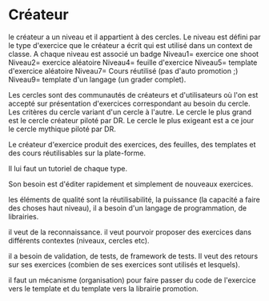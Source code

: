 # Créateur

le créateur a un niveau et il appartient à des cercles.
Le niveau est défini par le type d'exercice que le créateur a écrit qui est utilisé dans un context de classe.
A chaque niveau est associé un badge
Niveau1= exercice one shoot
Niveau2= exercice aléatoire
Niveau4= feuille d'exercice
Niveau5= template d'exercice aléatoire
Niveau7= Cours réutilisé (pas d'auto promotion ;)
Niveau9= template d'un langage (un grader complet).

Les cercles sont des communautés de créateurs et d'utilisateurs où l'on est accepté sur présentation d'exercices correspondant au besoin du cercle. Les critères du cercle variant d'un cercle à l'autre.
Le cercle le plus grand est le cercle créateur piloté par DR. Le cercle le plus exigeant est a ce jour le cercle mythique piloté par DR.

Le créateur d'exercice produit des exercices, des feuilles, des templates et des cours réutilisables sur la plate-forme.

Il lui faut un tutoriel de chaque type.

Son besoin est d'éditer rapidement et simplement de nouveaux exercices.

les éléments de qualité sont la réutilisabilité, la puissance (la capacité a faire des choses haut niveau), il a besoin d'un langage de programmation, de librairies.

il veut de la reconnaissance.
il veut pourvoir proposer des exercices dans différents contextes (niveaux, cercles etc).

il a besoin de validation, de tests, de framework de tests. Il veut des retours sur ses exercices (combien de ses exercices sont utilisés et lesquels).

il faut un mécanisme (organisation) pour faire passer du code de l'exercice vers le template et du template vers la librairie promotion.

